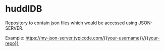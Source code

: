 # huddlDB

Repository to contain json files which would be accessed 
using JSON-SERVER.

Example: https://my-json-server.typicode.com/{{your-username}}/{{your-repo}}